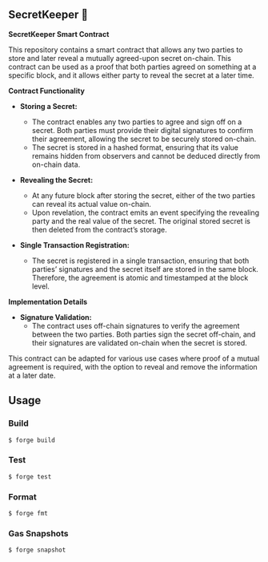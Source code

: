 ## SecretKeeper 🤫

**SecretKeeper Smart Contract**

This repository contains a smart contract that allows any two parties to store and later reveal a mutually agreed-upon secret on-chain. This contract can be used as a proof that both parties agreed on something at a specific block, and it allows either party to reveal the secret at a later time.

**Contract Functionality**

- **Storing a Secret:**
  - The contract enables any two parties to agree and sign off on a secret. Both parties must provide their digital signatures to confirm their agreement, allowing the secret to be securely stored on-chain.
  - The secret is stored in a hashed format, ensuring that its value remains hidden from observers and cannot be deduced directly from on-chain data.

- **Revealing the Secret:**
  - At any future block after storing the secret, either of the two parties can reveal its actual value on-chain.
  - Upon revelation, the contract emits an event specifying the revealing party and the real value of the secret. The original stored secret is then deleted from the contract’s storage.

- **Single Transaction Registration:**
  - The secret is registered in a single transaction, ensuring that both parties’ signatures and the secret itself are stored in the same block. Therefore, the agreement is atomic and timestamped at the block level.

**Implementation Details**

- **Signature Validation:**
  - The contract uses off-chain signatures to verify the agreement between the two parties. Both parties sign the secret off-chain, and their signatures are validated on-chain when the secret is stored.

This contract can be adapted for various use cases where proof of a mutual agreement is required, with the option to reveal and remove the information at a later date.

## Usage

### Build

```shell
$ forge build
```

### Test

```shell
$ forge test
```

### Format

```shell
$ forge fmt
```

### Gas Snapshots

```shell
$ forge snapshot
```


